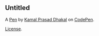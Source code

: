 Untitled
--------


A [Pen](https://codepen.io/Kamaldhakal1/pen/MYaGJJw) by [Kamal Prasad Dhakal](https://codepen.io/Kamaldhakal1) on [CodePen](https://codepen.io).

[License](https://codepen.io/license/pen/MYaGJJw).